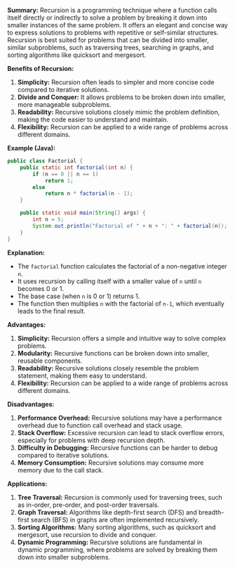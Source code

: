 
**Summary:**
Recursion is a programming technique where a function calls itself directly or indirectly to solve a problem by breaking it down into smaller instances of the same problem. It offers an elegant and concise way to express solutions to problems with repetitive or self-similar structures. Recursion is best suited for problems that can be divided into smaller, similar subproblems, such as traversing trees, searching in graphs, and sorting algorithms like quicksort and mergesort.

**Benefits of Recursion:**
1. **Simplicity:** Recursion often leads to simpler and more concise code compared to iterative solutions.
2. **Divide and Conquer:** It allows problems to be broken down into smaller, more manageable subproblems.
3. **Readability:** Recursive solutions closely mimic the problem definition, making the code easier to understand and maintain.
4. **Flexibility:** Recursion can be applied to a wide range of problems across different domains.
   
**Example (Java):**

```java
public class Factorial {
    public static int factorial(int n) {
        if (n == 0 || n == 1)
            return 1;
        else
            return n * factorial(n - 1);
    }

    public static void main(String[] args) {
        int n = 5;
        System.out.println("Factorial of " + n + ": " + factorial(n));
    }
}
```

**Explanation:**
- The `factorial` function calculates the factorial of a non-negative integer `n`.
- It uses recursion by calling itself with a smaller value of `n` until `n` becomes 0 or 1.
- The base case (when `n` is 0 or 1) returns 1.
- The function then multiplies `n` with the factorial of `n-1`, which eventually leads to the final result.

**Advantages:**
1. **Simplicity:** Recursion offers a simple and intuitive way to solve complex problems.
2. **Modularity:** Recursive functions can be broken down into smaller, reusable components.
3. **Readability:** Recursive solutions closely resemble the problem statement, making them easy to understand.
4. **Flexibility:** Recursion can be applied to a wide range of problems across different domains.

**Disadvantages:**
1. **Performance Overhead:** Recursive solutions may have a performance overhead due to function call overhead and stack usage.
2. **Stack Overflow:** Excessive recursion can lead to stack overflow errors, especially for problems with deep recursion depth.
3. **Difficulty in Debugging:** Recursive functions can be harder to debug compared to iterative solutions.
4. **Memory Consumption:** Recursive solutions may consume more memory due to the call stack.

**Applications:**
1. **Tree Traversal:** Recursion is commonly used for traversing trees, such as in-order, pre-order, and post-order traversals.
2. **Graph Traversal:** Algorithms like depth-first search (DFS) and breadth-first search (BFS) in graphs are often implemented recursively.
3. **Sorting Algorithms:** Many sorting algorithms, such as quicksort and mergesort, use recursion to divide and conquer.
4. **Dynamic Programming:** Recursive solutions are fundamental in dynamic programming, where problems are solved by breaking them down into smaller subproblems.